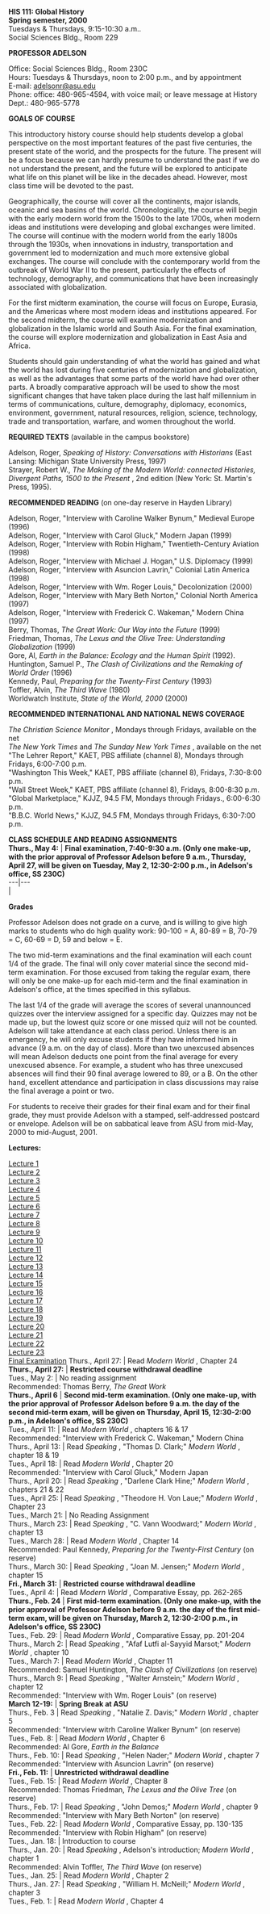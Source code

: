 **HIS 111: Global History**  
**Spring semester, 2000**  
Tuesdays & Thursdays, 9:15-10:30 a.m..  
Social Sciences Bldg., Room 229

**PROFESSOR ADELSON**

Office: Social Sciences Bldg., Room 230C  
Hours: Tuesdays & Thursdays, noon to 2:00 p.m., and by appointment  
E-mail: adelsonr@asu.edu  
Phone: office: 480-965-4594, with voice mail; or leave message at History  
Dept.: 480-965-5778

**GOALS OF COURSE**

This introductory history course should help students develop a global
perspective on the most important features of the past five centuries, the
present state of the world, and the prospects for the future. The present will
be a focus because we can hardly presume to understand the past if we do not
understand the present, and the future will be explored to anticipate what
life on this planet will be like in the decades ahead. However, most class
time will be devoted to the past.

Geographically, the course will cover all the continents, major islands,
oceanic and sea basins of the world. Chronologically, the course will begin
with the early modern world from the 1500s to the late 1700s, when modern
ideas and institutions were developing and global exchanges were limited. The
course will continue with the modern world from the early 1800s through the
1930s, when innovations in industry, transportation and government led to
modernization and much more extensive global exchanges. The course will
conclude with the contemporary world from the outbreak of World War II to the
present, particularly the effects of technology, demography, and
communications that have been increasingly associated with globalization.

For the first midterm examination, the course will focus on Europe, Eurasia,
and the Americas where most modern ideas and institutions appeared. For the
second midterm, the course will examine modernization and globalization in the
Islamic world and South Asia. For the final examination, the course will
explore modernization and globalization in East Asia and Africa.

Students should gain understanding of what the world has gained and what the
world has lost during five centuries of modernization and globalization, as
well as the advantages that some parts of the world have had over other parts.
A broadly comparative approach will be used to show the most significant
changes that have taken place during the last half millennium in terms of
communications, culture, demography, diplomacy, economics, environment,
government, natural resources, religion, science, technology, trade and
transportation, warfare, and women throughout the world.

**REQUIRED TEXTS** (available in the campus bookstore)

Adelson, Roger, _Speaking of History: Conversations with Historians_ (East
Lansing: Michigan State University Press, 1997)  
Strayer, Robert W., _The Making of the Modern World: connected Histories,
Divergent Paths, 1500 to the Present_ , 2nd edition (New York: St. Martin's
Press, 1995).

**RECOMMENDED READING** (on one-day reserve in Hayden Library)

Adelson, Roger, "Interview with Caroline Walker Bynum," Medieval Europe (1996)  
Adelson, Roger, "Interview with Carol Gluck," Modern Japan (1999)  
Adelson, Roger, "Interview with Robin Higham," Twentieth-Century Aviation
(1998)  
Adelson, Roger, "Interview with Michael J. Hogan," U.S. Diplomacy (1999)  
Adelson, Roger, "Interview with Asuncion Lavrin," Colonial Latin America
(1998)  
Adelson, Roger, "Interview with Wm. Roger Louis," Decolonization (2000)  
Adelson, Roger, "Interview with Mary Beth Norton," Colonial North America
(1997)  
Adelson, Roger, "Interview with Frederick C. Wakeman," Modern China (1997)  
Berry, Thomas, _The Great Work: Our Way into the Future_ (1999)  
Friedman, Thomas, _The Lexus and the Olive Tree: Understanding Globalization_
(1999)  
Gore, Al, _Earth in the Balance: Ecology and the Human Spirit_ (1992).  
Huntington, Samuel P., _The Clash of Civilizations and the Remaking of World
Order_ (1996)  
Kennedy, Paul, _Preparing for the Twenty-First Century_ (1993)  
Toffler, Alvin, _The Third Wave_ (1980)  
Worldwatch Institute, _State of the World, 2000_ (2000)

**RECOMMENDED INTERNATIONAL AND NATIONAL NEWS COVERAGE**

_The Christian Science Monitor_ , Mondays through Fridays, available on the
net  
_The New York Times_ and _The Sunday New York Times_ , available on the net  
"The Lehrer Report," KAET, PBS affiliate (channel 8), Mondays through Fridays,
6:00-7:00 p.m.  
"Washington This Week," KAET, PBS affiliate (channel 8), Fridays, 7:30-8:00
p.m.  
"Wall Street Week," KAET, PBS affiliate (channel 8), Fridays, 8:00-8:30 p.m.  
"Global Marketplace," KJJZ, 94.5 FM, Mondays through Fridays., 6:00-6:30 p.m.  
"B.B.C. World News," KJJZ, 94.5 FM, Mondays through Fridays, 6:30-7:00 p.m.

**CLASS SCHEDULE AND READING ASSIGNMENTS**  
              **Thurs., May 4:** | **Final examination, 7:40-9:30 a.m. (Only one make-up, with the prior approval of Professor Adelson before 9 a.m., Thursday, April 27, will be given on Tuesday, May 2, 12:30-2:00 p.m., in Adelson's office, SS 230C)**  
---|---  
|  
  
**Grades**

Professor Adelson does not grade on a curve, and is willing to give high marks
to students who do high quality work: 90-100 = A, 80-89 = B, 70-79 = C, 60-69
= D, 59 and below = E.

The two mid-term examinations and the final examination will each count 1/4 of
the grade. The final will only cover material since the second mid-term
examination. For those excused from taking the regular exam, there will only
be one make-up for each mid-term and the final examination in Adelson's
office, at the times specified in this syllabus.

The last 1/4 of the grade will average the scores of several unannounced
quizzes over the interview assigned for a specific day. Quizzes may not be
made up, but the lowest quiz score or one missed quiz will not be counted.
Adelson will take attendance at each class period. Unless there is an
emergency, he will only excuse students if they have informed him in advance
(9 a.m. on the day of class). More than two unexcused absences will mean
Adelson deducts one point from the final average for every unexcused absence.
For example, a student who has three unexcused absences will find their 90
final average lowered to 89, or a B. On the other hand, excellent attendance
and participation in class discussions may raise the final average a point or
two.

For students to receive their grades for their final exam and for their final
grade, they must provide Adelson with a stamped, self-addressed postcard or
envelope. Adelson will be on sabbatical leave from ASU from mid-May, 2000 to
mid-August, 2001.

**Lectures:**

[Lecture 1](lecture1101.htm)  
[Lecture 2](lecture2101.htm)  
[Lecture 3](lecture3101.htm)  
[Lecture 4](lecture4101.htm)  
[Lecture 5](lecture5101.htm)  
[Lecture 6](lecture6101.htm)  
[Lecture 7](lecture7101.html)  
[Lecture 8](lecture8101.htm)  
[Lecture 9](lecture9101.htm)  
[Lecture 10](lecture10101.htm)  
[Lecture 11](lecture11101.htm)  
[Lecture 12](lecture12101.htm)  
[Lecture 13](lecture13101.htm)  
[Lecture 14](lecture14101.htm)  
[Lecture 15](lecture15101.htm)  
[Lecture 16](lecture16101.htm)  
[Lecture 17](lecture17101.htm)  
[Lecture 18](lecture18101.htm)  
[Lecture 19](lecture19101.htm)  
[Lecture 20](lecture20101.htm)  
[Lecture 21](lecture21101.htm)  
[Lecture 22](lecture22101.htm)  
[Lecture 23](lecture23101.htm)  
[Final Examination](finalexam101.htm) Thurs., April 27: | Read _Modern World_
, Chapter 24  
**Thurs., April 27:** | **Restricted course withdrawal deadline**  
Tues., May 2: | No reading assignment  
Recommended: Thomas Berry, _The Great Work_  
**Thurs., April 6** | **Second mid-term examination. (Only one make-up, with
the prior approval of Professor Adelson before 9 a.m. the day of the second
mid-term exam, will be given on Thursday, April 15, 12:30-2:00 p.m., in
Adelson's office, SS 230C)**  
Tues., April 11: | Read _Modern World_ , chapters 16 & 17  
Recommended: "Interview with Frederick C. Wakeman," Modern China  
Thurs., April 13: | Read _Speaking_ , "Thomas D. Clark;" _Modern World_ ,
chapter 18 & 19  
Tues., April 18: | Read _Modern World_ , Chapter 20  
Recommended: "Interview with Carol Gluck," Modern Japan  
Thurs., April 20: | Read _Speaking_ , "Darlene Clark Hine;" _Modern World_ ,
chapters 21 & 22  
Tues., April 25: | Read _Speaking_ , "Theodore H. Von Laue;" _Modern World_ ,
Chapter 23  
Tues., March 21: | No Reading Assignment  
Thurs., March 23: | Read _Speaking_ , "C. Vann Woodward;" _Modern World_ ,
chapter 13  
Tues., March 28: | Read _Modern World_ , Chapter 14  
Recommended: Paul Kennedy, _Preparing for the Twenty-First Century_ (on
reserve)  
Thurs., March 30: | Read _Speaking_ , "Joan M. Jensen;" _Modern World_ ,
chapter 15  
**Fri., March 31:** | **Restricted course withdrawal deadline**  
Tues., April 4: | Read _Modern World_ , Comparative Essay, pp. 262-265  
**Thurs., Feb. 24** | **First mid-term examination. (Only one make-up, with
the prior approval of Professor Adelson before 9 a.m. the day of the first
mid-term exam, will be given on Thursday, March 2, 12:30-2:00 p.m., in
Adelson's office, SS 230C)**  
Tues., Feb. 29: | Read _Modern World_ , Comparative Essay, pp. 201-204  
Thurs., March 2: | Read _Speaking_ , "Afaf Lutfi al-Sayyid Marsot;" _Modern
World_ , chapter 10  
Tues., March 7: | Read _Modern World_ , Chapter 11  
Recommended: Samuel Huntington, _The Clash of Civilizations_ (on reserve)  
Thurs., March 9: | Read _Speaking_ , "Walter Arnstein;" _Modern World_ ,
chapter 12  
Recommended: "Interview with Wm. Roger Louis" (on reserve)  
**March 12-19:** | **Spring Break at ASU**  
Thurs., Feb. 3 | Read _Speaking_ , "Natalie Z. Davis;" _Modern World_ ,
chapter 5  
Recommended: "Interview witrh Caroline Walker Bynum" (on reserve)  
Tues., Feb. 8: | Read _Modern World_ , Chapter 6  
Recommended: Al Gore, _Earth in the Balance_  
Thurs., Feb. 10: | Read _Speaking_ , "Helen Nader;" _Modern World_ , chapter 7  
Recommended: "Interview with Asuncion Lavrin" (on reserve)  
**Fri., Feb. 11:** | **Unrestricted withdrawal deadline**  
Tues., Feb. 15: | Read _Modern World_ , Chapter 8  
Recommended: Thomas Friedman, _The Lexus and the Olive Tree_ (on reserve)  
Thurs., Feb. 17: | Read _Speaking_ , "John Demos;" _Modern World_ , chapter 9  
Recommended: "Interview with Mary Beth Norton" (on reserve)  
Tues., Feb. 22: | Read _Modern World_ , Comparative Essay, pp. 130-135  
Recommended: "Interview with Robin Higham" (on reserve)  
Tues., Jan. 18: | Introduction to course  
Thurs., Jan. 20: | Read _Speaking_ , Adelson's introduction; _Modern World_ ,
chapter 1  
Recommended: Alvin Toffler, _The Third Wave_ (on reserve)  
Tues., Jan. 25: | Read _Modern World_ , Chapter 2  
Thurs., Jan. 27: | Read _Speaking_ , "William H. McNeill;" _Modern World_ ,
chapter 3  
Tues., Feb. 1: | Read _Modern World_ , Chapter 4

